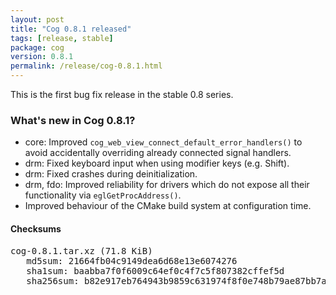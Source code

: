```yaml
---
layout: post
title: "Cog 0.8.1 released"
tags: [release, stable]
package: cog
version: 0.8.1
permalink: /release/cog-0.8.1.html
---
```


This is the first bug fix release in the stable 0.8 series.

### What's new in Cog 0.8.1?

- core: Improved `cog_web_view_connect_default_error_handlers()` to avoid
  accidentally overriding already connected signal handlers.
- drm: Fixed keyboard input when using modifier keys (e.g. Shift).
- drm: Fixed crashes during deinitialization.
- drm, fdo: Improved reliability for drivers which do not expose all their
  functionality via `eglGetProcAddress()`.
- Improved behaviour of the CMake build system at configuration time.

#### Checksums

<pre>
cog-0.8.1.tar.xz (71.8 KiB)
   md5sum: 21664fb04c9149dea6d68e13e6074276
   sha1sum: baabba7f0f6009c64ef0c4f7c5f807382cffef5d
   sha256sum: b82e917eb764943b9859c631974f8f0e748b79ae87bb7a944f46c818740e0208
</pre>

